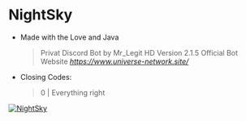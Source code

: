 # NightSky
-  Made with the Love and Java
	> Privat Discord Bot by Mr_Legit HD
     Version 2.1.5 
     Official Bot Website _https://www.universe-network.site/_ 
    
-  Closing Codes:
    > 0 | Everything right
                                
                                
                                

<a href="https://top.gg/bot/750778627565682798">
    <img src="https://top.gg/api/widget/750778627565682798.svg" alt="NightSky" />
</a>


